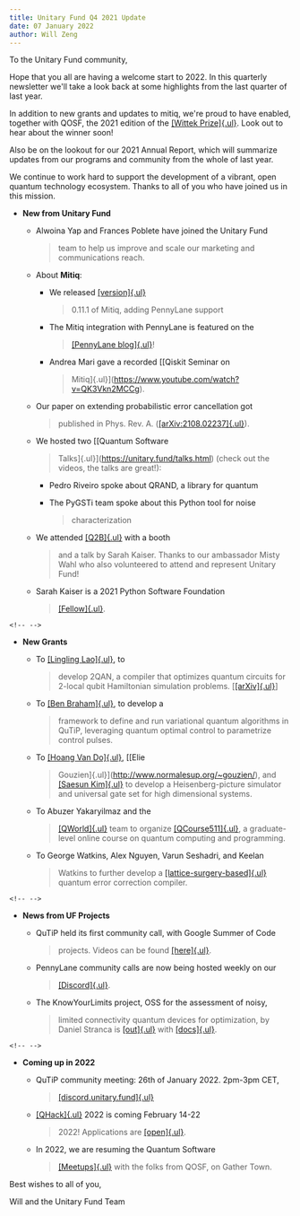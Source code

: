 ```yaml
---
title: Unitary Fund Q4 2021 Update
date: 07 January 2022
author: Will Zeng
---
```

To the Unitary Fund community,

Hope that you all are having a welcome start to 2022. In this quarterly
newsletter we'll take a look back at some highlights from the last
quarter of last year.

In addition to new grants and updates to mitiq, we're proud to have
enabled, together with QOSF, the 2021 edition of the [[Wittek
Prize]{.ul}](http://wittekprize.com/). Look out to hear about the winner
soon!

Also be on the lookout for our 2021 Annual Report, which will summarize
updates from our programs and community from the whole of last year.

We continue to work hard to support the development of a vibrant, open
quantum technology ecosystem. Thanks to all of you who have joined us in
this mission.

-   **New from Unitary Fund**

    -   Alwoina Yap and Frances Poblete have joined the Unitary Fund
        > team to help us improve and scale our marketing and
        > communications reach.

    -   About **Mitiq**:

        -   We released [[version]{.ul}](https://opencollective.com/)
            > 0.11.1 of Mitiq, adding PennyLane support

        -   The Mitiq integration with PennyLane is featured on the
            > [[PennyLane
            > blog]{.ul}](https://pennylane.ai/blog/2021/11/error-mitigation-with-mitiq-and-pennylane/)!

        -   Andrea Mari gave a recorded [[Qiskit Seminar on
            > Mitiq]{.ul}](https://www.youtube.com/watch?v=QK3Vkn2MCCg).

    -   Our paper on extending probabilistic error cancellation got
        > published in Phys. Rev. A.
        > ([[arXiv:2108.02237]{.ul}](https://arxiv.org/abs/2108.02237)).

    -   We hosted two [[Quantum Software
        > Talks]{.ul}](https://unitary.fund/talks.html) (check out the
        > videos, the talks are great!):

        -   Pedro Riveiro spoke about QRAND, a library for quantum

        -   The PyGSTi team spoke about this Python tool for noise
            > characterization

    -   We attended [[Q2B]{.ul}](https://q2b.qcware.com/) with a booth
        > and a talk by Sarah Kaiser. Thanks to our ambassador Misty
        > Wahl who also volunteered to attend and represent Unitary
        > Fund!

    -   Sarah Kaiser is a 2021 Python Software Foundation
        > [[Fellow]{.ul}](https://pyfound.blogspot.com/2022/01/announcing-python-software-foundation.html).

```{=html}
<!-- -->
```
-   **New Grants**

    -   To [[Lingling Lao]{.ul}](https://twitter.com/719lingling), to
        > develop 2QAN, a compiler that optimizes quantum circuits for
        > 2-local qubit Hamiltonian simulation problems.
        > \[[[arXiv]{.ul}](https://arxiv.org/abs/2108.02099)\]

    -   To [[Ben Braham]{.ul}](https://benbraham.com/), to develop a
        > framework to define and run variational quantum algorithms in
        > QuTiP, leveraging quantum optimal control to parametrize
        > control pulses.

    -   To [[Hoang Van Do]{.ul}](https://twitter.com/rmjh94), [[Elie
        > Gouzien]{.ul}](http://www.normalesup.org/~gouzien/), and
        > [[Saesun Kim]{.ul}](https://twitter.com/saesunkim) to develop
        > a Heisenberg-picture simulator and universal gate set for high
        > dimensional systems.

    -   To Abuzer Yakaryilmaz and the
        > [[QWorld]{.ul}](https://twitter.com/qworld19) team to organize
        > [[QCourse511]{.ul}](https://qworld.net/qcourse511-1/), a
        > graduate-level online course on quantum computing and
        > programming.

    -   To George Watkins, Alex Nguyen, Varun Seshadri, and Keelan
        > Watkins to further develop a
        > [[lattice-surgery-based]{.ul}](https://github.com/latticesurgery-com/lattice-surgery-compiler)
        > quantum error correction compiler.

```{=html}
<!-- -->
```
-   **News from UF Projects**

    -   QuTiP held its first community call, with Google Summer of Code
        > projects. Videos can be found
        > [[here]{.ul}](https://www.youtube.com/watch?v=3iP4mimbIzs&list=PL-VMs2BCTI_lW1hZ8pfnSdxc5l88BB6Lj).

    -   PennyLane community calls are now being hosted weekly on our
        > [[Discord]{.ul}](https://discord.gg/v3wyYgXU).

    -   The KnowYourLimits project, OSS for the assessment of noisy,
        > limited connectivity quantum devices for optimization, by
        > Daniel Stranca is
        > [[out]{.ul}](https://github.com/dsfranca/KnowYourLimit) with
        > [[docs]{.ul}](https://dsfranca.github.io/KnowYourLimit/).

```{=html}
<!-- -->
```
-   **Coming up in 2022**

    -   QuTiP community meeting: 26th of January 2022. 2pm-3pm CET,
        > [[discord.unitary.fund]{.ul}](http://discord.unitary.fund)

    -   [[QHack]{.ul}](https://qhack.ai/) 2022 is coming February 14-22
        > 2022! Applications are [[open]{.ul}](https://qhack.ai/).

    -   In 2022, we are resuming the Quantum Software
        > [[Meetups]{.ul}](https://unitary.fund/meetup.html) with the
        > folks from QOSF, on Gather Town.

Best wishes to all of you,

Will and the Unitary Fund Team
<!--
Thanks for contributing a blog post to the UF site!

Some quick tips:
- Use the `title` field to set the title of your post, no first level header needed.
- Standard markdown formatting is supported (code blocks, links, images, etc.)
  - Put images for your post in the `images` folder.
- If you need further custom formatting, direct html will work here as well.
-


NOTE: If this post needs external attribution, include the line below at the very top.
> _This blog was originally posted [here](), and is reproduced with the author's permission._ -->
